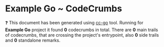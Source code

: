 # Example Go ~ CodeCrumbs

❓ This document has been generated using [cc-go](https://github.com/AtlantPlatform/codecrumbs-go) tool. Running for **Example Go** project it found **0** codecrumbs in total. There are **0** main trails of codecrumbs, that are crossing the project's entrypoint, also **0** side trails and **0** standalone remarks.


